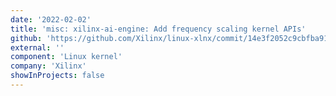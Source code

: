 ```yaml
---
date: '2022-02-02'
title: 'misc: xilinx-ai-engine: Add frequency scaling kernel APIs'
github: 'https://github.com/Xilinx/linux-xlnx/commit/14e3f2052c9cbfba91bef9e09313df06b624fb35'
external: ''
component: 'Linux kernel'
company: 'Xilinx'
showInProjects: false
---
```

